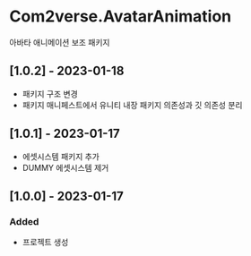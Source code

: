 # Com2verse.AvatarAnimation
아바타 애니메이션 보조 패키지

## [1.0.2] - 2023-01-18
- 패키지 구조 변경 
- 패키지 매니페스트에서 유니티 내장 패키지 의존성과 깃 의존성 분리

## [1.0.1] - 2023-01-17
- 에셋시스템 패키지 추가
- DUMMY 에셋시스템 제거

## [1.0.0] - 2023-01-17
### Added
- 프로젝트 생성